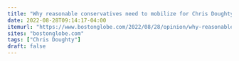 ```yaml
---
title: "Why reasonable conservatives need to mobilize for Chris Doughty"
date: 2022-08-28T09:14:17-04:00
itemurl: "https://www.bostonglobe.com/2022/08/28/opinion/why-reasonable-conservatives-need-mobilize-chris-doughty/"
sites: "bostonglobe.com"
tags: ["Chris Doughty"]
draft: false
---
```


